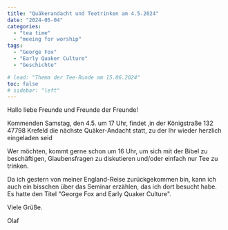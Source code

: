 ```yaml
---
title: "Quäkerandacht und Teetrinken am 4.5.2024"
date: "2024-05-04"
categories:
  - "tea time"
  - "meeing for worship"
tags:
  - "George Fox"
  - "Early Quaker Culture"
  - "Geschichte"

# lead: "Thema der Tee-Runde am 15.06.2024"
toc: false
# sidebar: "left"
---
```


Hallo liebe Freunde und Freunde der Freunde!

Kommenden Samstag, den 4.5. um 17 Uhr, findet ,in der Königstraße 132
47798 Krefeld die nächste Quäker-Andacht statt, zu der Ihr wieder
herzlich eingeladen seid

Wer möchten, kommt gerne schon um 16 Uhr, um sich mit der Bibel zu
beschäftigen, Glaubensfragen zu diskutieren und/oder einfach nur
Tee zu trinken.

Da ich gestern von meiner England-Reise zurückgekommen bin, kann ich
auch ein bisschen über das Seminar erzählen, das ich dort besucht
habe. Es hatte den Titel "George Fox and Early Quaker Culture".

Viele Grüße.

Olaf